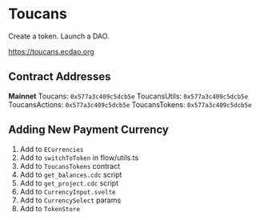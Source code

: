 # Toucans

Create a token. Launch a DAO.

https://toucans.ecdao.org

## Contract Addresses

**Mainnet**
Toucans: `0x577a3c409c5dcb5e`
ToucansUtils: `0x577a3c409c5dcb5e`
ToucansActions: `0x577a3c409c5dcb5e`
ToucansTokens: `0x577a3c409c5dcb5e`

## Adding New Payment Currency

1. Add to `ECurrencies`
2. Add to `switchToToken` in flow/utils.ts
3. Add to `ToucansTokens` contract
4. Add to `get_balances.cdc` script
5. Add to `get_project.cdc` script
6. Add to `CurrencyInput.svelte`
7. Add to `CurrencySelect` params
8. Add to `TokenStore`